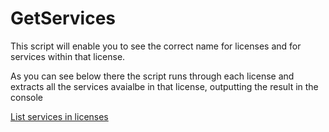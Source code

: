 # GetServices
This script will enable you to see the correct name for licenses and for services within that license. 

As you can see below there the script runs through each license and extracts all the services avaialbe in that license, outputting the result in the console

[List services in licenses](https://github.com/Jamie-Bray/GetServices/blob/master/licenselist.PNG)
